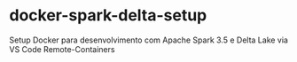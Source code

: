 # docker-spark-delta-setup
Setup Docker para desenvolvimento com Apache Spark 3.5 e Delta Lake via VS Code Remote-Containers
